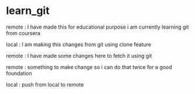 # learn_git
remote : I have made this for educational purpose i am currently learning git from coursera

local : I am making this changes from git using clone feature

remote : I have made some changes here to fetch it using git 

remote : something to make change so i can do that twice for  a good foundation

local : push  from local to remote
